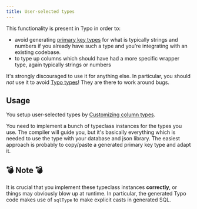```yaml
---
title: User-selected types
---
```


This functionality is present in Typo in order to:
- avoid generating [primary key types](id-types.md) for what is typically strings and numbers if you already have such a type and you're integrating with an existing codebase.
- to type up columns which should have had a more specific wrapper type, again typically strings or numbers

It's strongly discouraged to use it for anything else. In particular, you should *not* use it to avoid [Typo types](typo-types.md)!
They are there to work around bugs.

## Usage
You setup user-selected types by [Customizing column types](../customization/customize-types.md).

You need to implement a bunch of typeclass instances for the types you use.
The compiler will guide you, but it's basically everything which is needed to use the type with your database and json library.
The easiest approach is probably to copy/paste a generated primary key type and adapt it.

## 💣 Note 💣

It is crucial that you implement these typeclass instances **correctly**, or things may obviously blow up at runtime.
In particular, the generated Typo code makes use of `sqlType` to make explicit casts in generated SQL.


